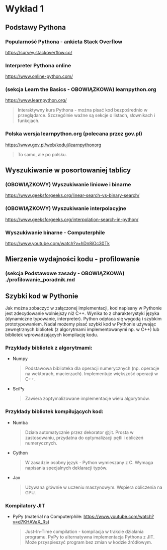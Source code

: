 # Wykład 1


## Podstawy Pythona

### Popularność Pythona - ankieta Stack Overflow
https://survey.stackoverflow.co/

### Interpreter Pythona online
https://www.online-python.com/

### (sekcja Learn the Basics - OBOWIĄZKOWA) learnpython.org
https://www.learnpython.org/
> Interaktywny kurs Pythona - można pisać kod bezpośrednio w przeglądarce.
> Szczególnie ważne są sekcje o listach, słownikach i funkcjach.

### Polska wersja learnpython.org (polecana przez gov.pl)
https://www.gov.pl/web/koduj/learnpythonorg
> To samo, ale po polsku.

## Wyszukiwanie w posortowaniej tablicy

### (OBOWIĄZKOWY) Wyszukiwanie liniowe i binarne
https://www.geeksforgeeks.org/linear-search-vs-binary-search/

### (OBOWIĄZKOWY) Wyszukiwanie interpolacyjne
https://www.geeksforgeeks.org/interpolation-search-in-python/

### Wyszukiwanie binarne - Computerphile
https://www.youtube.com/watch?v=hDn8iOc30Tk
<!-- 
"in" wolniejszy od binary search, bo nie zakłąda posortowanych danych i przeszukuje liniowo

Komentarz pod videoz: The point made at 14:30 is arguably the most important part of this video. Specifically, it is less important to know how to write, from scratch, a particular algorithm than it is to know that different algorithms have different tradeoffs. Knowing how to pick the best algorithm (and data structures) for a particular situation is more important than being able to implement an algorithm on a whiteboard.
-->


## Mierzenie wydajności kodu - profilowanie

### (sekcja Podstawowe zasady - OBOWIĄZKOWA) ./profilowanie_poradnik.md

## Szybki kod w Pythonie

Jak można zobaczyć w załączonej implementacji, kod napisany w Pythonie jest zdecydowanie wolniejszy niż C++. Wynika to z charakterystyki języka (dynamiczne typowanie, interpreter). Python odpłaca się wygodą i szybkim prototypowaniem. Nadal możemy pisać szybki kod w Pythonie używając zewnętrznych bibliotek (z algorytmami implementowanymi np. w C++) lub bibliotek wprowadzających kompilację kodu.

### Przykłady bibliotek z algorytmami:

- Numpy
    > Podstawowa biblioteka dla operacji numerycznych (np. operacje na wektorach, macierzach).
    > Implementuje większość operacji w C++.

- SciPy
  > Zawiera zoptymalizowane implementacje wielu algorytmów.

### Przykłady bibliotek kompilujących kod:

- Numba
  > Działa automatycznie przez dekorator @jit.
  > Prosta w zastosowaniu, przydatna do optymalizacji pętli i obliczeń numerycznych.

- Cython
  > W zasadzie osobny język - Python wymieszany z C.
  > Wymaga napisania specjalnych deklaracji typów.

- Jax
  > Używana głównie w uczeniu maszynowym.
  > Wspiera obliczenia na GPU.
    
### Kompilatory JIT

- PyPy (materiał na Computerphile: https://www.youtube.com/watch?v=d7KHAVaX_Rs)
  > Just-In-Time compilation - kompilacja w trakcie działania programu.
  > PyPy to alternatywna implementacja Pythona z JIT.
  > Może przyspieszyć program bez zmian w kodzie źródłowym.
